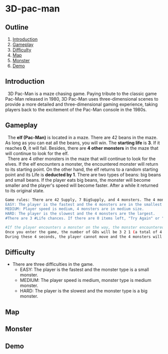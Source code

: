 # 3D-pac-man

## Outline
1. [Introduction](#Introduction)
2. [Gameplay](#Gameplay)
3. [Difficulty](#Difficulty)
4. [Map](#Map)
5. [Monster](#Monster)
6. [Demo](#Demo)

## Introduction
&nbsp;&nbsp;3D Pac-Man is a maze chasing game. Paying tribute to the classic game Pac-Man released in 1980, 3D Pac-Man uses three-dimensional scenes to provide a more detailed and three-dimensional gaming experience, taking players back to the excitement of the Pac-Man console in the 1980s.

## Gameplay
&nbsp;&nbsp;The **elf (Pac-Man)** is located in a maze. There are 42 beans in the maze. As long as you can eat all the beans, you will win. The **starting life** is **3**. If it reaches **0**, it will fail. Besides, there are **4 other monsters** in the maze that will continue to look for the elf.<br />
&nbsp;&nbsp;There are 4 other monsters in the maze that will continue to look for the elves. If the elf encounters a monster, the encountered monster will return to its starting point. On the other hand, the elf returns to a random starting point and its Life is **deducted by 1**. There are two types of beans: big beans and small beans. If the player eats big beans, the monster will become smaller and the player's speed will become faster. After a while it returned to its original state.

```sh
Game rules: There are 42 Supply, 7 BigSupply, and 4 monsters. The 4 monsters will continue to look for the player. When the player eats BigSupply, the monsters will become smaller and the player's speed will become faster. After a period of time, they will return to their original state. Once the player eats 42 items of supply, the monsters will become smaller.
EASY: The player is the fastest and the 4 monsters are in the smallest size.
MEDIUM: Player speed is medium, 4 monsters are in medium size.
HARD: The player is the slowest and the 4 monsters are the largest.
#There are 3 #Life chances. If there are 0 items left, "Try Again" or "Back to Menu" will pop up.
```
```sh
#If the player encounters a monster on the way, the monster encountered returns to its starting point, and the player returns to the origin (there are two origins set, and the player returns to either origin randomly). Besides, the player's life is deducted by 1.
Once you enter the game, the number of GOs will be 3 2 1 (a total of 4 seconds including GO).
During these 4 seconds, the player cannot move and the 4 monsters will not move. Furthermore, both can move after 4 seconds.
```

## Difficulty
* There are three difficulties in the game.
    * EASY: The player is the fastest and the monster type is a small monster.
    * MEDIUM: The player speed is medium, monster type is medium monster.
    * HARD: The player is the slowest and the monster type is a big monster.

## Map

## Monster

## Demo
